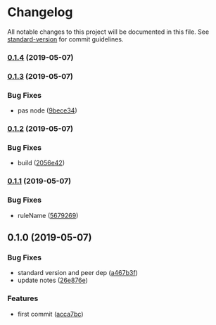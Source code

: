 # Changelog

All notable changes to this project will be documented in this file. See [standard-version](https://github.com/conventional-changelog/standard-version) for commit guidelines.

### [0.1.4](https://github.com/knownasilya/subsetcss/compare/v0.1.3...v0.1.4) (2019-05-07)



### [0.1.3](https://github.com/knownasilya/subsetcss/compare/v0.1.2...v0.1.3) (2019-05-07)


### Bug Fixes

* pas node ([9bece34](https://github.com/knownasilya/subsetcss/commit/9bece34))



### [0.1.2](https://github.com/knownasilya/subsetcss/compare/v0.1.1...v0.1.2) (2019-05-07)


### Bug Fixes

* build ([2056e42](https://github.com/knownasilya/subsetcss/commit/2056e42))



### [0.1.1](https://github.com/knownasilya/subsetcss/compare/v0.1.0...v0.1.1) (2019-05-07)


### Bug Fixes

* ruleName ([5679269](https://github.com/knownasilya/subsetcss/commit/5679269))



## 0.1.0 (2019-05-07)


### Bug Fixes

* standard version and peer dep ([a467b3f](https://github.com/knownasilya/subsetcss/commit/a467b3f))
* update notes ([26e876e](https://github.com/knownasilya/subsetcss/commit/26e876e))


### Features

* first commit ([acca7bc](https://github.com/knownasilya/subsetcss/commit/acca7bc))
